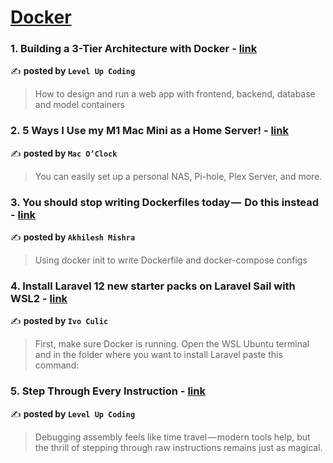
<h1><a href=https://medium.com/tag/docker/recommended target="_blank" rel="noopener noreferrer">Docker</a></h1>
<h3>1. Building a 3-Tier Architecture with Docker - <a href="https://medium.com/gitconnected/building-a-3-tier-architecture-with-docker-dcc58e478460" target="_blank" rel="noopener noreferrer">link</a></h3>

✍️ **posted by `Level Up Coding`**

<blockquote>How to design and run a web app with frontend, backend, database and model containers</blockquote>

<h3>2. 5 Ways I Use my M1 Mac Mini as a Home Server! - <a href="https://medium.com/macoclock/5-ways-i-use-my-m1-mac-mini-as-a-home-server-10e96f042180" target="_blank" rel="noopener noreferrer">link</a></h3>

✍️ **posted by `Mac O’Clock`**

<blockquote>You can easily set up a personal NAS, Pi-hole, Plex Server, and more.</blockquote>

<h3>3. You should stop writing Dockerfiles today —  Do this instead - <a href="https://medium.com/@akhilesh-mishra/you-should-stop-writing-dockerfiles-today-do-this-instead-3cd8a44cb8b0" target="_blank" rel="noopener noreferrer">link</a></h3>

✍️ **posted by `Akhilesh Mishra`**

<blockquote>Using docker init to write Dockerfile and docker-compose configs</blockquote>

<h3>4. Install Laravel 12 new starter packs on Laravel Sail with WSL2 - <a href="https://medium.com/@ivo-culic/install-laravel-12-new-starter-packs-on-laravel-sail-with-wsl2-4f1ce0b95918" target="_blank" rel="noopener noreferrer">link</a></h3>

✍️ **posted by `Ivo Culic`**

<blockquote>First, make sure Docker is running. Open the WSL Ubuntu terminal and in the folder where you want to install Laravel paste this command:</blockquote>

<h3>5. Step Through Every Instruction - <a href="https://medium.com/gitconnected/step-through-every-instruction-89e83cdd49b6" target="_blank" rel="noopener noreferrer">link</a></h3>

✍️ **posted by `Level Up Coding`**

<blockquote>Debugging assembly feels like time travel — modern tools help, but the thrill of stepping through raw instructions remains just as magical.</blockquote>

